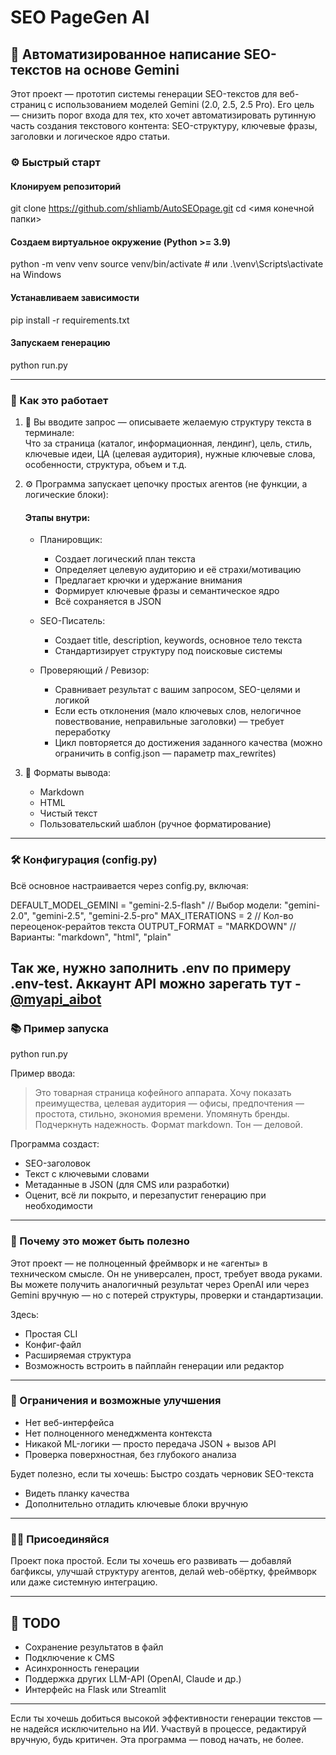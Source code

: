 # SEO PageGen AI


## 📘 Автоматизированное написание SEO-текстов на основе Gemini

Этот проект — прототип системы генерации SEO-текстов для веб-страниц с использованием моделей Gemini (2.0, 2.5, 2.5 Pro). Его цель — снизить порог входа для тех, кто хочет автоматизировать рутинную часть создания текстового контента: SEO-структуру, ключевые фразы, заголовки и логическое ядро статьи.

### ⚙️ Быстрый старт

#### Клонируем репозиторий
git clone https://github.com/shliamb/AutoSEOpage.git
cd <имя конечной папки>

#### Создаем виртуальное окружение (Python >= 3.9)
python -m venv venv
source venv/bin/activate    # или .\venv\Scripts\activate на Windows

#### Устанавливаем зависимости
pip install -r requirements.txt

#### Запускаем генерацию
python run.py


---

### 🚀 Как это работает

1. 💬 Вы вводите запрос — описываете желаемую структуру текста в терминале:  
   Что за страница (каталог, информационная, лендинг), цель, стиль, ключевые идеи, ЦА (целевая аудитория), нужные ключевые слова, особенности, структура, объем и т.д.

2. ⚙️ Программа запускает цепочку простых агентов (не функции, а логические блоки):
   
   #### Этапы внутри:

   - Планировщик:
     - Создает логический план текста
     - Определяет целевую аудиторию и её страхи/мотивацию
     - Предлагает крючки и удержание внимания
     - Формирует ключевые фразы и семантическое ядро
     - Всё сохраняется в JSON

   - SEO-Писатель:
     - Создает title, description, keywords, основное тело текста
     - Стандартизирует структуру под поисковые системы

   - Проверяющий / Ревизор:
     - Сравнивает результат с вашим запросом, SEO-целями и логикой
     - Если есть отклонения (мало ключевых слов, нелогичное повествование, неправильные заголовки) — требует переработку
     - Цикл повторяется до достижения заданного качества (можно ограничить в config.json — параметр max_rewrites)

3. 🧾 Форматы вывода:
   - Markdown
   - HTML
   - Чистый текст
   - Пользовательский шаблон (ручное форматирование)

---

### 🛠 Конфигурация (config.py)

Всё основное настраивается через config.py, включая:

DEFAULT_MODEL_GEMINI = "gemini-2.5-flash"    // Выбор модели: "gemini-2.0", "gemini-2.5", "gemini-2.5-pro"
MAX_ITERATIONS = 2                           // Кол-во переоценок-рерайтов текста
OUTPUT_FORMAT = "MARKDOWN"                   // Варианты: "markdown", "html", "plain"

Так же, нужно заполнить .env по примеру .env-test. Аккаунт API можно зарегать тут - [@myapi_aibot](https://t.me/myapi_aibot)
---

### 📚 Пример запуска

python run.py


Пример ввода:

> Это товарная страница кофейного аппарата. Хочу показать преимущества, целевая аудитория — офисы, предпочтения — простота, стильно, экономия времени. Упомянуть бренды. Подчеркнуть надежность. Формат markdown. Тон — деловой.

Программа создаст:

- SEO-заголовок
- Текст с ключевыми словами
- Метаданные в JSON (для CMS или разработки)
- Оценит, всё ли покрыто, и перезапустит генерацию при необходимости

---

### 🧪 Почему это может быть полезно

Этот проект — не полноценный фреймворк и не «агенты» в техническом смысле. Он не универсален, прост, требует ввода руками. Вы можете получить аналогичный результат через OpenAI или через Gemini вручную — но с потерей структуры, проверки и стандартизации.

Здесь:
- Простая CLI
- Конфиг-файл
- Расширяемая структура
- Возможность встроить в пайплайн генерации или редактор

---

### 📌 Ограничения и возможные улучшения

- Нет веб-интерфейса
- Нет полноценного менеджмента контекста
- Никакой ML-логики — просто передача JSON + вызов API
- Проверка поверхностная, без глубокого анализа

Будет полезно, если ты хочешь:
Быстро создать черновик SEO-текста
- Видеть планку качества
- Дополнительно отладить ключевые блоки вручную

---

### 🙋‍♂️ Присоединяйся

Проект пока простой. Если ты хочешь его развивать — добавляй багфиксы, улучшай структуру агентов, делай web-обёртку, фреймворк или даже системную интеграцию.

---

## 🔗 TODO

-   Сохранение результатов в файл
-   Подключение к CMS
-   Асинхронность генерации
-   Поддержка других LLM-API (OpenAI, Claude и др.)
-   Интерфейс на Flask или Streamlit

---

Если ты хочешь добиться высокой эффективности генерации текстов — не надейся исключительно на ИИ. Участвуй в процессе, редактируй вручную, будь критичен. Эта программа — повод начать, не более.
